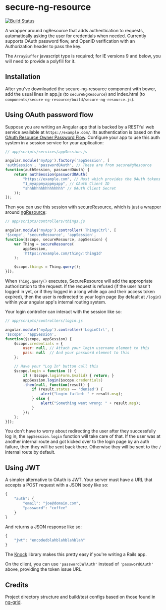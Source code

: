# secure-ng-resource

[![Build Status](https://travis-ci.org/AmericanCouncils/secure-ng-resource.png?branch=master)](https://travis-ci.org/AmericanCouncils/secure-ng-resource)

A wrapper around ngResource that adds authentication to requests, automatically
asking the user for credentials when needed. Currently supports OAuth password
flow, and OpenID verification with an Authorization header to pass the key.

The `ArrayBuffer` javascript type is required; for IE versions 9 and below,
you will need to provide a polyfill for it.

## Installation

After you've downloaded the secure-ng-resource component with bower, add the
usual lines in app.js (to `secureNgResource`) and index.html (to
`components/secure-ng-resource/build/secure-ng-resource.js`).

## Using OAuth password flow

Suppose you are writing an Angular app that is backed by a RESTful web
service available at `https://example.com/`. Its authentication is based on the
[OAuth Resource Owner Password Flow](http://techblog.hybris.com/2012/06/11/oauth2-resource-owner-password-flow/).
Configure your app to use this auth system in a session
service for your application:
```js
// app/scripts/services/appSession.js

angular.module('myApp').factory('appSession', [
'authSession', 'passwordOAuth', // These are from secureNgResource
function(authSession, passwordOAuth) {
    return authSession(passwordOAuth(
        "https://example.com", // Host which provides the OAuth tokens
        "1_myappmyappmyapp", // OAuth Client ID
        "shhhhhhhhhhhhhhhh" // OAuth Client Secret
    ));
]);
```

Then you can use this session with secureResource, which is just a wrapper around
[ngResource](http://docs.angularjs.org/api/ngResource.$resource):
```js
// app/scripts/controllers/things.js

angular.module('myApp').controller('ThingsCtrl', [
'$scope', 'secureResource', 'appSession',
function($scope, secureResource, appSession) {
    var Thing = secureResource(
        appSession,
        'https://example.com/thing/:thingId'
    );

    $scope.things = Thing.query();
}]);
```
When `Thing.query()` executes, SecureResource will add the appropriate
authorization to the request. If the request is refused (if the user hasn't
logged in yet, or if they logged in a long while ago and their access
token expired), then the user is redirected to your login page (by default
at `/login`) within your angular app's internal routing system.

Your login controller can interact with the session like so:
```js
// app/scripts/controllers/login.js

angular.module('myApp').controller('LoginCtrl', [
'$scope', 'appSession',
function($scope, appSession) {
    $scope.credentials = {
        user: null, // Attach your login username element to this
        pass: null  // And your password element to this
    };

    // Have your "Log In" button call this
    $scope.login = function () {
        if (!$scope.loginForm.$valid) { return; }
        appSession.login($scope.credentials)
        .then(null, function(result) {
            if (result.status == 'denied') {
                alert("Login failed: " + result.msg);
            } else {
                alert("Something went wrong: " + result.msg);
            }
        });
    };
}]);
```

You don't have to worry about redirecting the user after they successfully
log in, the `appSession.login` function will take care of that. If the user
was at another internal route and got kicked over to the login page by an
auth failure, then they will be sent back there. Otherwise they will be sent
to the `/` internal route by default.

## Using JWT

A simpler alternative to OAuth is JWT. Your server must have a URL that accepts
a POST request with a JSON body like so:
```js
{
    "auth": {
        "email": "joe@domain.com",
        "password": "coffee"
    }
}
```

And returns a JSON response like so:
```js
{
    "jwt": "encodedblahblahblahblah"
}
```

The [Knock](https://github.com/nsarno/knock) library makes this pretty easy if
you're writing a Rails app.

On the client, you can use `'passwordJWTAuth'` instead of `'passwordOAuth'`
above, providing the token issue URL.

## Credits

Project directory structure and build/test configs based on those found in
[ng-grid](https://github.com/angular-ui/ng-grid).
